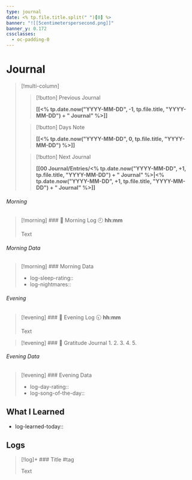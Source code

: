 ```yaml
---
type: journal
date: <% tp.file.title.split(" ")[0] %>
banner: "![[5centimeterspersecond.png]]"
banner_y: 0.172
cssclasses:
  - oc-padding-0
---
```

# Journal

> [!multi-column]
>> [!button]
>> Previous Journal
>> 
>> **[[<% tp.date.now("YYYY-MM-DD", -1, tp.file.title, "YYYY-MM-DD") + " Journal" %>]]**
>
>> [!button]
>> Days Note
>> 
>> **[[<% tp.date.now("YYYY-MM-DD", 0, tp.file.title, "YYYY-MM-DD") %>]]**
>
>> [!button]
>> Next Journal
>> 
>> **[[00 Journal/Entries/<% tp.date.now("YYYY-MM-DD", +1, tp.file.title, "YYYY-MM-DD") + " Journal" %>|<% tp.date.now("YYYY-MM-DD", +1, tp.file.title, "YYYY-MM-DD") + " Journal" %>]]** 

###### Morning
> [!morning] ### 🌅 Morning Log
> 🕘 **hh:mm**
> 
> Text

###### Morning Data

> [!morning] ### Morning Data
> - log-sleep-rating::
> - log-nightmares:: 

###### Evening
> [!evening] ### 🌇 Evening Log
> 🕤 **hh:mm**
> 
> Text

> [!evening] ### 🙏 Gratitude Journal
> 1.
> 2.
> 3.
> 4.
> 5.

###### Evening Data

> [!evening] ### Evening Data
> - log-day-rating::
> - log-song-of-the-day::

## What I Learned
- log-learned-today:: 

## Logs
> [!log]+ ### Title
> #tag 
>
> Text
